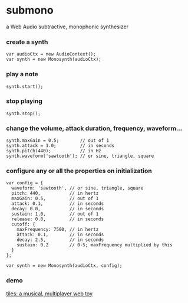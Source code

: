 # submono
a Web Audio subtractive, monophonic synthesizer

### create a synth
```
var audioCtx = new AudioContext();
var synth = new Monosynth(audioCtx);
```

### play a note
`synth.start();`

### stop playing
`synth.stop();`

### change the volume, attack duration, frequency, waveform...
```
synth.maxGain = 0.5;        // out of 1
synth.attack = 1.0;         // in seconds
synth.pitch(440);           // in Hz
synth.waveform('sawtooth'); // or sine, triangle, square
```

### configure any or all the properties on initialization
```
var config = {
  waveform: 'sawtooth', // or sine, triangle, square
  pitch: 440,           // in hertz
  maxGain: 0.5,         // out of 1
  attack: 0.1,          // in seconds
  decay: 0.0,           // in seconds
  sustain: 1.0,         // out of 1
  release: 0.8,         // in seconds
  cutoff: {
    maxFrequency: 7500, // in hertz
    attack: 0.1,        // in seconds
    decay: 2.5,         // in seconds
    sustain: 0.2        // 0-5; maxFrequency multiplied by this
  }
};

var synth = new Monosynth(audioCtx, config);
```

### demo
[tiles: a musical, multiplayer web toy](http://okaybenji.github.io/tiles-client/)
